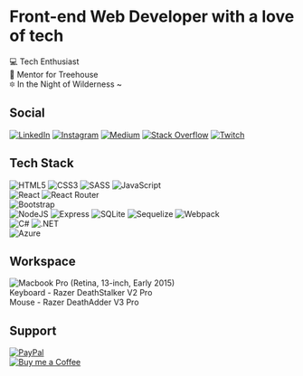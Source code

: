 # Front-end Web Developer with a love of tech

:computer: Tech Enthusiast\
:frog: Mentor for Treehouse\
:six_pointed_star: In the Night of Wilderness ~

## Social

[![LinkedIn](https://img.shields.io/badge/LinkedIn-%230077B5.svg?logo=linkedin&logoColor=white)](https://linkedin.com/in/jmereardon17)   [![Instagram](https://img.shields.io/badge/Instagram-%23E4405F.svg?logo=Instagram&logoColor=white)](https://instagram.com/jmereardon17)   [![Medium](https://img.shields.io/badge/Medium-12100E?logo=medium&logoColor=white)](https://medium.com/@@jme.reardon17)   [![Stack Overflow](https://img.shields.io/badge/-Stackoverflow-FE7A16?logo=stack-overflow&logoColor=white)](https://stackoverflow.com/users/14158128)   [![Twitch](https://img.shields.io/badge/Twitch-%239146FF.svg?logo=Twitch&logoColor=white)](https://twitch.tv/consp1racyy)

## Tech Stack

![HTML5](https://img.shields.io/badge/html5-%23E34F26.svg?style=for-the-badge&logo=html5&logoColor=white)   ![CSS3](https://img.shields.io/badge/css3-%231572B6.svg?style=for-the-badge&logo=css3&logoColor=white)   ![SASS](https://img.shields.io/badge/SASS-hotpink.svg?style=for-the-badge&logo=SASS&logoColor=white)   ![JavaScript](https://img.shields.io/badge/javascript-%23323330.svg?style=for-the-badge&logo=javascript&logoColor=%23F7DF1E)\
![React](https://img.shields.io/badge/react-%2320232a.svg?style=for-the-badge&logo=react&logoColor=%2361DAFB)    ![React Router](https://img.shields.io/badge/React_Router-CA4245?style=for-the-badge&logo=react-router&logoColor=white)\
![Bootstrap](https://img.shields.io/badge/Bootstrap-563D7C?style=for-the-badge&logo=bootstrap&logoColor=white)\
![NodeJS](https://img.shields.io/badge/node.js-6DA55F?style=for-the-badge&logo=node.js&logoColor=white)    ![Express](https://img.shields.io/badge/Express.js-404D59?style=for-the-badge)    ![SQLite](https://img.shields.io/badge/SQLite-07405E?style=for-the-badge&logo=sqlite&logoColor=white)    ![Sequelize](https://img.shields.io/badge/sequelize-323330?style=for-the-badge&logo=sequelize&logoColor=blue)
![Webpack](https://img.shields.io/badge/webpack-%238DD6F9.svg?style=for-the-badge&logo=webpack&logoColor=black)\
![C#](https://img.shields.io/badge/c%23-%23239120.svg?style=for-the-badge&logo=c-sharp&logoColor=white)   ![.NET](https://img.shields.io/badge/.NET-5C2D91?style=for-the-badge&logo=.net&logoColor=white)\
![Azure](https://img.shields.io/badge/azure-%230072C6.svg?style=for-the-badge&logo=azure-devops&logoColor=white)

## Workspace

![Macbook Pro (Retina, 13-inch, Early 2015)](https://img.shields.io/badge/Apple-MacBook_Pro_Retina_13_inch_Early_2015-999999?style=for-the-badge&logo=apple&logoColor=white)\
Keyboard - Razer DeathStalker V2 Pro\
Mouse - Razer DeathAdder V3 Pro

## Support

[![PayPal](https://img.shields.io/badge/PayPal-00457C?style=for-the-badge&logo=paypal&logoColor=white)](https://paypal.me/jmereardon17)    
[![Buy me a Coffee](https://img.shields.io/badge/Buy_Me_A_Coffee-FFDD00?style=for-the-badge&logo=buy-me-a-coffee&logoColor=black)](https://www.buymeacoffee.com/jmereardon17)
